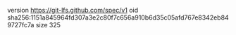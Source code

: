 version https://git-lfs.github.com/spec/v1
oid sha256:1151a845964fd307a3e2c80f7c656a910b6d35c05afd767e8342eb849727fc7a
size 325
